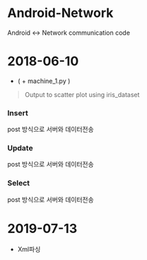 # Android-Network
Android <-> Network communication code

# 2018-06-10
- ( + machine_1.py ) 
<blockquote>
Output to scatter plot using iris_dataset
</blockquote>
<h3>Insert</h3>
post 방식으로 서버와 데이터전송
<h3>Update</h3>
post 방식으로 서버와 데이터전송
<h3>Select</h3>
post 방식으로 서버와 데이터전송

# 2019-07-13
* Xml파싱

